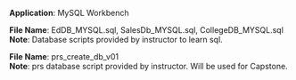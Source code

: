 **Application**: MySQL Workbench

**File Name**: EdDB_MYSQL.sql, SalesDb_MYSQL.sql, CollegeDB_MYSQL.sql <br/>
**Note**: Database scripts provided by instructor to learn sql.

**File Name**: prs_create_db_v01 <br/>
**Note**: prs database script provided by instructor. Will be used for Capstone.
